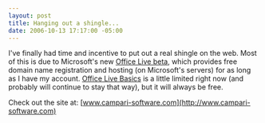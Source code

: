 ```yaml
---
layout: post
title: Hanging out a shingle...
date: 2006-10-13 17:17:00 -05:00
---
```


I've finally had time and incentive to put out a real shingle on the web. Most of this is due to Microsoft's new [Office Live beta](http://officelive.microsoft.com/), which provides free domain name registration and hosting (on Microsoft's servers) for as long as I have my account. [Office Live Basics](http://officelive.microsoft.com/officelivebasic.aspx) is a little limited right now (and probably will continue to stay that way), but it will always be free.

Check out the site at: [www.campari-software.com](http://www.campari-software.com)
